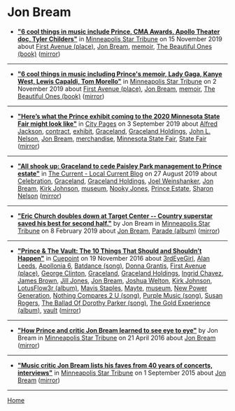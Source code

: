 # Jon Bream

 - [**"6 cool things in music include Prince, CMA Awards, Apollo Theater doc, Tyler Childers"**](http://www.startribune.com/6-cool-things-in-music-include-prince-cma-awards-apollo-theater-doc-tyler-childers/564975732/) in [Minneapolis Star Tribune](http://www.startribune.com/) on 15 November 2019 about [First Avenue (place)](../../topics/place/first-avenue/index.md), [Jon Bream](../../topics/jon-bream/index.md), [memoir](../../topics/memoir/index.md), [The Beautiful Ones (book)](../../topics/book/the-beautiful-ones/index.md) ([mirror](https://web.archive.org/web/*/http://www.startribune.com/6-cool-things-in-music-include-prince-cma-awards-apollo-theater-doc-tyler-childers/564975732/))

----

 - [**"6 cool things in music including Prince's memoir, Lady Gaga, Kanye West, Lewis Capaldi, Tom Morello"**](http://www.startribune.com/6-cool-things-in-music-including-prince-s-memoir-lady-gaga-kanye-west-lewis-capaldi-tom-morello/564218342/) in [Minneapolis Star Tribune](http://www.startribune.com/) on 2 November 2019 about [First Avenue (place)](../../topics/place/first-avenue/index.md), [Jon Bream](../../topics/jon-bream/index.md), [memoir](../../topics/memoir/index.md), [The Beautiful Ones (book)](../../topics/book/the-beautiful-ones/index.md) ([mirror](https://web.archive.org/web/*/http://www.startribune.com/6-cool-things-in-music-including-prince-s-memoir-lady-gaga-kanye-west-lewis-capaldi-tom-morello/564218342/))

----

 - [**"Here’s what the Prince exhibit coming to the 2020 Minnesota State Fair might look like"**](http://www.citypages.com/music/heres-what-the-prince-exhibit-coming-to-the-2020-minnesota-state-fair-might-look-like/559252741) in [City Pages](http://www.citypages.com/) on 3 September 2019 about [Alfred Jackson](../../topics/alfred-jackson/index.md), [contract](../../topics/contract/index.md), [exhibit](../../topics/exhibit/index.md), [Graceland](../../topics/graceland/index.md), [Graceland Holdings](../../topics/graceland-holdings/index.md), [John L. Nelson](../../topics/john-l-nelson/index.md), [Jon Bream](../../topics/jon-bream/index.md), [merchandise](../../topics/merchandise/index.md), [Minnesota State Fair](../../topics/minnesota-state-fair/index.md), [State Fair](../../topics/state-fair/index.md) ([mirror](https://web.archive.org/web/*/http://www.citypages.com/music/heres-what-the-prince-exhibit-coming-to-the-2020-minnesota-state-fair-might-look-like/559252741))

----

 - [**"All shook up: Graceland to cede Paisley Park management to Prince estate"**](https://blog.thecurrent.org/2019/08/all-shook-up-graceland-to-cede-paisley-park-management-to-prince-estate/) in [The Current - Local Current Blog](https://blog.thecurrent.org/) on 27 August 2019 about [Celebration](../../topics/celebration/index.md), [Graceland](../../topics/graceland/index.md), [Graceland Holdings](../../topics/graceland-holdings/index.md), [Joel Weinshanker](../../topics/joel-weinshanker/index.md), [Jon Bream](../../topics/jon-bream/index.md), [Kirk Johnson](../../topics/kirk-johnson/index.md), [museum](../../topics/museum/index.md), [Nooky Jones](../../topics/nooky-jones/index.md), [Prince Estate](../../topics/prince-estate/index.md), [Sharon Nelson](../../topics/sharon-nelson/index.md) ([mirror](https://web.archive.org/web/*/https://blog.thecurrent.org/2019/08/all-shook-up-graceland-to-cede-paisley-park-management-to-prince-estate/))

----

 - [**"Eric Church doubles down at Target Center -- Country superstar saved his best for second half."**](http://www.startribune.com/eric-church-doubles-down-at-target-center/505603292/) by Jon Bream in [Minneapolis Star Tribune](http://www.startribune.com/) on 8 February 2019 about [Jon Bream](../../topics/jon-bream/index.md), [Parade (album)](../../topics/album/parade/index.md) ([mirror](https://web.archive.org/web/*/http://www.startribune.com/eric-church-doubles-down-at-target-center/505603292/))

----

 - [**"Prince & The Vault: The 10 Things That Should and Shouldn’t Happen"**](https://medium.com/cuepoint/prince-the-vault-the-10-things-that-should-and-shouldnt-happen-ad96cc58999f) in [Cuepoint](https://medium.com/cuepoint/) on 19 November 2016 about [3rdEyeGirl](../../topics/3rdeyegirl/index.md), [Alan Leeds](../../topics/alan-leeds/index.md), [Apollonia 6](../../topics/apollonia-6/index.md), [Batdance (song)](../../topics/song/batdance/index.md), [Donna Grantis](../../topics/donna-grantis/index.md), [First Avenue (place)](../../topics/place/first-avenue/index.md), [George Clinton](../../topics/george-clinton/index.md), [Graceland](../../topics/graceland/index.md), [Graceland Holdings](../../topics/graceland-holdings/index.md), [Ingrid Chavez](../../topics/ingrid-chavez/index.md), [James Brown](../../topics/james-brown/index.md), [Jill Jones](../../topics/jill-jones/index.md), [Jon Bream](../../topics/jon-bream/index.md), [Joshua Welton](../../topics/joshua-welton/index.md), [Kirk Johnson](../../topics/kirk-johnson/index.md), [LotusFlow3r (album)](../../topics/album/lotusflow3r/index.md), [Mavis Staples](../../topics/mavis-staples/index.md), [Mayte](../../topics/mayte/index.md), [museum](../../topics/museum/index.md), [New Power Generation](../../topics/new-power-generation/index.md), [Nothing Compares 2 U (song)](../../topics/song/nothing-compares-2-u/index.md), [Purple Music (song)](../../topics/song/purple-music/index.md), [Susan Rogers](../../topics/susan-rogers/index.md), [The Ballad Of Dorothy Parker (song)](../../topics/song/the-ballad-of-dorothy-parker/index.md), [The Gold Experience (album)](../../topics/album/the-gold-experience/index.md), [vault](../../topics/vault/index.md) ([mirror](https://web.archive.org/web/*/https://medium.com/cuepoint/prince-the-vault-the-10-things-that-should-and-shouldnt-happen-ad96cc58999f))

----

 - [**"How Prince and critic Jon Bream learned to see eye to eye"**](http://www.startribune.com/how-prince-and-critic-jon-bream-learned-to-see-eye-to-eye/376645531/) by Jon Bream in [Minneapolis Star Tribune](http://www.startribune.com/) on 21 April 2016 about [Jon Bream](../../topics/jon-bream/index.md) ([mirror](https://web.archive.org/web/*/http://www.startribune.com/how-prince-and-critic-jon-bream-learned-to-see-eye-to-eye/376645531/))

----

 - [**"Music critic Jon Bream lists his faves from 40 years of concerts, interviews"**](http://www.startribune.com/music-critic-jon-bream-lists-his-faves-from-40-years-of-concerts-and-interviews/323509361/) in [Minneapolis Star Tribune](http://www.startribune.com/) on 1 September 2015 about [Jon Bream](../../topics/jon-bream/index.md) ([mirror](https://web.archive.org/web/*/http://www.startribune.com/music-critic-jon-bream-lists-his-faves-from-40-years-of-concerts-and-interviews/323509361/))

----

[Home](../)
